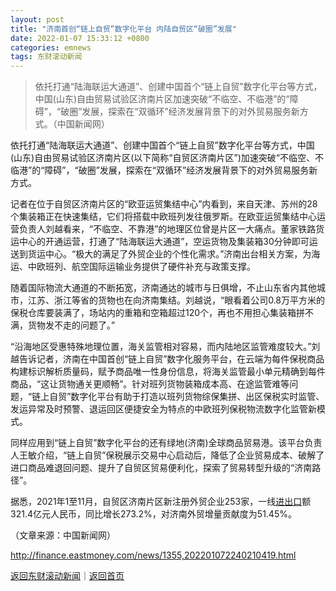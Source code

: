 ```yaml
---
layout: post
title: "济南首创“链上自贸”数字化平台 内陆自贸区“破圈”发展"
date: 2022-01-07 15:33:12 +0800
categories: emnews
tags: 东财滚动新闻
---
```

> 依托打通“陆海联运大通道”、创建中国首个“链上自贸”数字化平台等方式，中国(山东)自由贸易试验区济南片区加速突破“不临空、不临港”的“障碍”，“破圈”发展，探索在“双循环”经济发展背景下的对外贸易服务新方式。（中国新闻网）

<p>依托打通“陆海联运大通道”、创建中国首个“链上自贸”数字化平台等方式，中国(山东)自由贸易试验区济南片区(以下简称“自贸区济南片区”)加速突破“不临空、不临港”的“障碍”，“破圈”发展，探索在“双循环”经济发展背景下的对外贸易服务新方式。</p>
 <p>记者在位于自贸区济南片区的“欧亚运贸集结中心”内看到，来自天津、苏州的28个集装箱正在快速集结，它们将搭载中欧班列发往俄罗斯。在欧亚运贸集结中心运营负责人刘越看来，“不临空、不靠港”的地理区位曾是片区一大痛点。董家铁路货运中心的开通运营，打通了“陆海联运大通道”，空运货物及集装箱30分钟即可运送到货运中心。“极大的满足了外贸企业的个性化需求。”济南出台相关方案，为海运、中欧班列、航空国际运输业务提供了硬件补充与政策支撑。</p>
 <p>随着国际物流大通道的不断拓宽，济南通达的城市与日俱增，不止山东省内其他城市，江苏、浙江等省的货物也在向济南集结。刘越说，“眼看着公司0.8万平方米的保税仓库要装满了，场站内的重箱和空箱超过120个，再也不用担心集装箱拼不满，货物发不走的问题了。”</p>
 <p>“沿海地区受惠特殊地理位置，海关监管相对容易，而内陆地区监管难度较大。”刘越告诉记者，济南在中国首创“链上自贸”数字化服务平台，在云端为每件保税商品构建标识解析质量码，赋予商品唯一性身份信息，将海关监管最小单元精确到每件商品，“这让货物通关更顺畅”。针对班列货物装箱成本高、在途监管难等问题，“链上自贸”数字化平台有助于打造以班列货物综保集拼、出区保税实时监管、发运异常及时预警、退运回区便捷安全为特点的中欧班列保税物流数字化监管新模式。</p>
 <p>同样应用到“链上自贸”数字化平台的还有绿地(济南)全球商品贸易港。该平台负责人王敏介绍，“链上自贸”保税展示交易中心启动后，降低了企业贸易成本、破解了进口商品难退回问题、提升了自贸区贸易便利化，探索了贸易转型升级的“济南路径”。</p>
 <p>据悉，2021年1至11月，自贸区济南片区新注册外贸企业253家，一线<span id="Info.381"><a href="http://data.eastmoney.com/cjsj/hgjck.html" class="infokey">进出口</a></span>额321.4亿元人民币，同比增长273.2%，对济南外贸增量贡献度为51.45%。</p><p class="em_media">（文章来源：中国新闻网）</p>

<http://finance.eastmoney.com/news/1355,202201072240210419.html>

[返回东财滚动新闻](//finews.withounder.com/emnews/)｜[返回首页](//finews.withounder.com/)